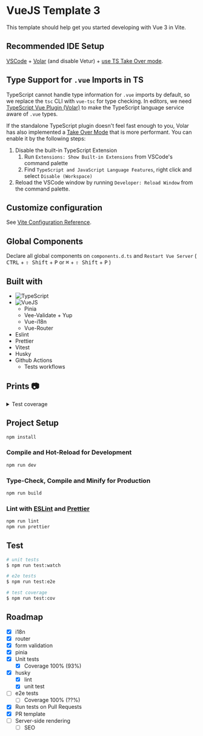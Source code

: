 # VueJS Template 3

This template should help get you started developing with Vue 3 in Vite.

## Recommended IDE Setup

[VSCode](https://code.visualstudio.com/) + [Volar](https://marketplace.visualstudio.com/items?itemName=Vue.volar) (and disable Vetur) + [use TS Take Over mode](https://github.com/johnsoncodehk/volar/discussions/471#discussioncomment-1361669).

## Type Support for `.vue` Imports in TS

TypeScript cannot handle type information for `.vue` imports by default, so we replace the `tsc` CLI with `vue-tsc` for type checking. In editors, we need [TypeScript Vue Plugin (Volar)](https://marketplace.visualstudio.com/items?itemName=Vue.vscode-typescript-vue-plugin) to make the TypeScript language service aware of `.vue` types.

If the standalone TypeScript plugin doesn't feel fast enough to you, Volar has also implemented a [Take Over Mode](https://github.com/johnsoncodehk/volar/discussions/471#discussioncomment-1361669) that is more performant. You can enable it by the following steps:

1. Disable the built-in TypeScript Extension
    1. Run `Extensions: Show Built-in Extensions` from VSCode's command palette
    2. Find `TypeScript and JavaScript Language Features`, right click and select `Disable (Workspace)`
2. Reload the VSCode window by running `Developer: Reload Window` from the command palette.

## Customize configuration

See [Vite Configuration Reference](https://vitejs.dev/config/).

## Global Components

Declare all global components on `components.d.ts` and `Restart Vue Server`
( <kbd>CTRL</kbd> + <kbd>⇧ Shift</kbd> + <kbd>P</kbd> or <kbd>⌘</kbd> + <kbd>⇧ Shift</kbd> + <kbd>P</kbd> )

## Built with

-   ![TypeScript](https://img.shields.io/badge/typescript-%23007ACC.svg?style=for-the-badge&logo=typescript&logoColor=white)
-   ![VueJS](https://img.shields.io/badge/Vue-%23007ACC.svg?style=for-the-badge&logo=vuedotjs)
    -   Pinia
    -   Vee-Validate + Yup
    -   Vue-i18n
    -   Vue-Router
-   Eslint
-   Prettier
-   Vitest
-   Husky
-   Github Actions
    -   Tests workflows

## Prints 📷

<details>
  <summary>Test coverage</summary>

## unit coverage (93%!)

  <img src="docs/prints/unit-coverage.png" alt="unit tests coverage" />

  <!-- ## e2e coverage (??%!) -->

  <!-- <img src="doc/prints/e2e-coverage.png" alt="e2e tests coverage" /> -->
</details>

## Project Setup

```sh
npm install
```

### Compile and Hot-Reload for Development

```sh
npm run dev
```

### Type-Check, Compile and Minify for Production

```sh
npm run build
```

### Lint with [ESLint](https://eslint.org/) and [Prettier](https://prettier.io)

```sh
npm run lint
npm run prettier
```

## Test

```bash
# unit tests
$ npm run test:watch

# e2e tests
$ npm run test:e2e

# test coverage
$ npm run test:cov
```

## Roadmap

-   [x] i18n
-   [x] router
-   [x] form validation
-   [x] pinia
-   [x] Unit tests
    -   [x] Coverage 100% (93%)
-   [x] husky
    -   [x] lint
    -   [x] unit test
-   [ ] e2e tests
    -   [ ] Coverage 100% (??%)
-   [x] Run tests on Pull Requests
-   [x] PR template
-   [ ] Server-side rendering
    -   [ ] SEO
